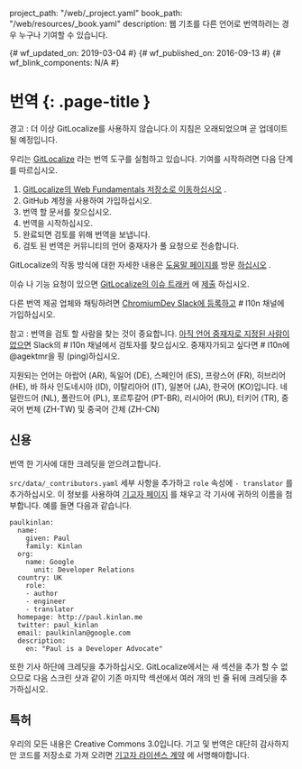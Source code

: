 project_path: "/web/_project.yaml"
book_path: "/web/resources/_book.yaml"
description: 웹 기초를 다른 언어로 번역하려는 경우 누구나 기여할 수 있습니다.

{# wf_updated_on: 2019-03-04 #} {# wf_published_on: 2016-09-13 #} {# wf_blink_components: N/A #}

# 번역 {: .page-title }

경고 : 더 이상 GitLocalize를 사용하지 않습니다.이 지침은 오래되었으며 곧 업데이트 될 예정입니다.

우리는 [GitLocalize](https://gitlocalize.com/) 라는 번역 도구를 실험하고 있습니다. 기여를 시작하려면 다음 단계를 따르십시오.

1. [GitLocalize의 Web Fundamentals 저장소로 이동하십시오](https://gitlocalize.com/repo/107) .
2. GitHub 계정을 사용하여 가입하십시오.
3. 번역 할 문서를 찾으십시오.
4. 번역을 시작하십시오.
5. 완료되면 검토를 위해 번역을 보냅니다.
6. 검토 된 번역은 커뮤니티의 언어 중재자가 풀 요청으로 전송합니다.

GitLocalize의 작동 방식에 대한 자세한 내용은 [도움말 페이지를](https://docs.gitlocalize.com/) 방문 [하십시오](https://docs.gitlocalize.com/) .

이슈 나 기능 요청이 있으면 [GitLocalize의 이슈 트래커](https://github.com/gitlocalize/feedback/issues) 에 [제출](https://github.com/gitlocalize/feedback/issues) 하십시오.

다른 번역 제공 업체와 채팅하려면 [ChromiumDev Slack에 등록하고](https://join.slack.com/t/chromiumdev/shared_invite/enQtMzM3NjYwNjI0MDM4LTk2NjEyYTIxODk1MDYxMmNjNWYzMGMxZGVhMDNhY2I1ZjBhMjdlYTg0MTg4ZGE0OTQ0ZmYwNTRiMGJlYzVjOTE) # l10n 채널에 가입하십시오.

참고 : 번역을 검토 할 사람을 찾는 것이 중요합니다. [아직 언어 중재자로 지정된 사람이 없으면](https://gitlocalize.com/repo/107/roles) Slack의 # l10n 채널에서 검토자를 찾으십시오. 중재자가되고 싶다면 # l10n에 @agektmr을 핑 (ping)하십시오.

지원되는 언어는 아랍어 (AR), 독일어 (DE), 스페인어 (ES), 프랑스어 (FR), 히브리어 (HE), 바 하사 인도네시아 (ID), 이탈리아어 (IT), 일본어 (JA), 한국어 (KO)입니다. 네덜란드어 (NL), 폴란드어 (PL), 포르투갈어 (PT-BR), 러시아어 (RU), 터키어 (TR), 중국어 번체 (ZH-TW) 및 중국어 간체 (ZH-CN)

## 신용

번역 한 기사에 대한 크레딧을 얻으려고합니다.

`src/data/_contributors.yaml` 세부 사항을 추가하고 `role` 속성에 `- translator` 를 추가하십시오. 이 정보를 사용하여 [기고자 페이지](/web/resources/contributors) 를 채우고 각 기사에 귀하의 이름을 첨부합니다. 예를 들면 다음과 같습니다.

```
paulkinlan:
  name:
    given: Paul
    family: Kinlan
  org:
    name: Google
      unit: Developer Relations
  country: UK
    role:
    - author
    - engineer
    - translator
  homepage: http://paul.kinlan.me
  twitter: paul_kinlan
  email: paulkinlan@google.com
  description:
    en: "Paul is a Developer Advocate"
```

또한 기사 하단에 크레딧을 추가하십시오. GitLocalize에서는 새 섹션을 추가 할 수 없으므로 다음 스크린 샷과 같이 기존 마지막 섹션에서 여러 개의 빈 줄 뒤에 크레딧을 추가하십시오.

## 특허

우리의 모든 내용은 Creative Commons 3.0입니다. 기고 및 번역은 대단히 감사하지만 코드를 저장소로 가져 오려면 [기고자 라이센스 계약](https://github.com/google/WebFundamentals/blob/master/CONTRIBUTING.md) 에 서명해야합니다.
